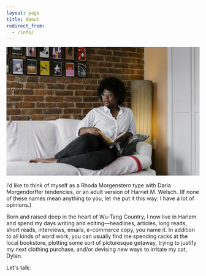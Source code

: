 ```yaml
---
layout: page
title: About
redirect_from:
  - /info/
---
```

<div class="info">
  <div class="info-item profile-pic">
    <div>
      <img src="/images/profile2.jpg">
    </div>
  </div>
  <div class="info-item">
    <div class="info-text">
      <p>I’d like to think of myself as a Rhoda Morgenstern type with Daria Morgendorffer tendencies, or an adult version of Harriet M. Welsch. (If none of these names mean anything to you, let me put it this way: I have a lot of opinions.)</p><p>Born and raised deep in the heart of Wu-Tang Country, I now live in Harlem and spend my days writing and editing—headlines, articles, long reads, short reads, interviews, emails, e-commerce copy, you name it. In addition to all kinds of word work, you can usually find me spending racks at the local bookstore, plotting some sort of picturesque getaway, trying to justify my next clothing purchase, and/or devising new ways to irritate my cat, Dylan.</p>
      <p class="social">Let's talk:</p>
      <p class="social">
        <a href="mailto:{{ site.email }}"><i class="fa fa-envelope"></i></a>
        <a href="https://instagram.com/{{ site.instagram_username }}"><i class="fa fa-instagram"></i></a>
        <a href="https://twitter.com/{{ site.twitter_username }}"><i class="fa fa-twitter"></i></a>
        <a href="https://www.linkedin.com/in/{{ site.linkedin_username }}"><i class="fa fa-linkedin"></i></a>
      </p>
    </div>
  </div>
</div>
